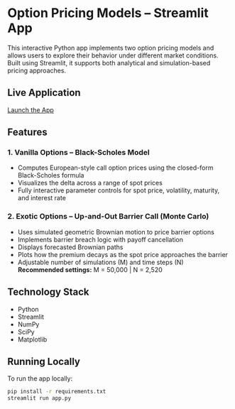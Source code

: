 # Option Pricing Models – Streamlit App

This interactive Python app implements two option pricing models and allows users to explore their behavior under different market conditions. Built using Streamlit, it supports both analytical and simulation-based pricing approaches.

## Live Application

[Launch the App](https://option-pricing-app-ermqchngxhk4blubgtb2hz.streamlit.app/)

## Features

### 1. Vanilla Options – Black-Scholes Model
- Computes European-style call option prices using the closed-form Black-Scholes formula
- Visualizes the delta across a range of spot prices
- Fully interactive parameter controls for spot price, volatility, maturity, and interest rate

### 2. Exotic Options – Up-and-Out Barrier Call (Monte Carlo)
- Uses simulated geometric Brownian motion to price barrier options
- Implements barrier breach logic with payoff cancellation
- Displays forecasted Brownian paths
- Plots how the premium decays as the spot price approaches the barrier
- Adjustable number of simulations (M) and time steps (N)  
  **Recommended settings:** M = 50,000 | N = 2,520

## Technology Stack

- Python
- Streamlit
- NumPy
- SciPy
- Matplotlib

## Running Locally

To run the app locally:

```bash
pip install -r requirements.txt
streamlit run app.py

